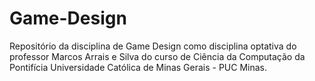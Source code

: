 # Game-Design
Repositório da disciplina de Game Design como disciplina optativa do professor Marcos Arrais e Silva do curso de Ciência da Computação da Pontifícia Universidade Católica de Minas Gerais - PUC Minas.
